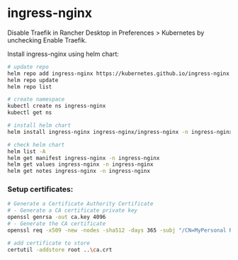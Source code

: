 # ingress-nginx

Disable Traefik in Rancher Desktop in Preferences > Kubernetes by unchecking Enable Traefik.

Install ingress-nginx using helm chart:
```bash
# update repo
helm repo add ingress-nginx https://kubernetes.github.io/ingress-nginx
helm repo update
helm repo list

# create namespace
kubectl create ns ingress-nginx
kubectl get ns

# install helm chart
helm install ingress-nginx ingress-nginx/ingress-nginx -n ingress-nginx

# check helm chart
helm list -A
helm get manifest ingress-nginx -n ingress-nginx
helm get values ingress-nginx -n ingress-nginx
helm get notes ingress-nginx -n ingress-nginx
```

### Setup certificates:
```bash
# Generate a Certificate Authority Certificate
# - Generate a CA certificate private key
openssl genrsa -out ca.key 4096
# - Generate the CA certificate
openssl req -x509 -new -nodes -sha512 -days 365 -subj "/CN=MyPersonal Root CA SDCK" -key ca.key -out ca.crt

# add certificate to store
certutil -addstore root ..\ca.crt
```